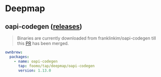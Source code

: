 # Deepmap

## oapi-codegen ([releases](https://github.com/deepmap/oapi-codegen/releases))

> Binaries are currently downloaded from franklinkim/oapi-codegen till this [PR](https://github.com/oapi-codegen/oapi-codegen/pull/937) has been merged.

```yaml
ownbrew:
  packages:
    - name: oapi-codegen
      tap: foomo/tap/deepmap/oapi-codegen
      version: 1.13.0
```
